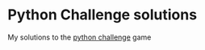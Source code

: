 # Python Challenge solutions

My solutions to the [python challenge](http://www.pythonchallenge.com) game
